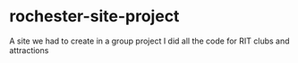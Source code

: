 # rochester-site-project
A site we had to create in a group project I did all the code for RIT clubs and attractions

